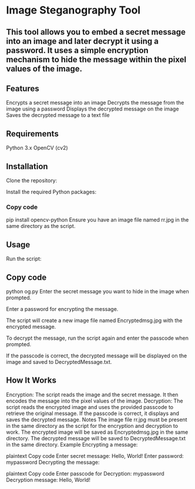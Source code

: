 # Image Steganography Tool
## This tool allows you to embed a secret message into an image and later decrypt it using a password. It uses a simple encryption mechanism to hide the message within the pixel values of the image.

## Features
Encrypts a secret message into an image
Decrypts the message from the image using a password
Displays the decrypted message on the image
Saves the decrypted message to a text file
## Requirements
Python 3.x
OpenCV (cv2)
## Installation
Clone the repository:


Install the required Python packages:

### Copy code
pip install opencv-python
Ensure you have an image file named rr.jpg in the same directory as the script.

## Usage
Run the script:


## Copy code
python og.py
Enter the secret message you want to hide in the image when prompted.

Enter a password for encrypting the message.

The script will create a new image file named Encryptedmsg.jpg with the encrypted message.

To decrypt the message, run the script again and enter the passcode when prompted.

If the passcode is correct, the decrypted message will be displayed on the image and saved to DecryptedMessage.txt.

## How It Works
Encryption: The script reads the image and the secret message. It then encodes the message into the pixel values of the image.
Decryption: The script reads the encrypted image and uses the provided passcode to retrieve the original message. If the passcode is correct, it displays and saves the decrypted message.
Notes
The image file rr.jpg must be present in the same directory as the script for the encryption and decryption to work.
The encrypted image will be saved as Encryptedmsg.jpg in the same directory.
The decrypted message will be saved to DecryptedMessage.txt in the same directory.
Example
Encrypting a message:

plaintext
Copy code
Enter secret message: Hello, World!
Enter password: mypassword
Decrypting the message:

plaintext
Copy code
Enter passcode for Decryption: mypassword
Decryption message: Hello, World!
